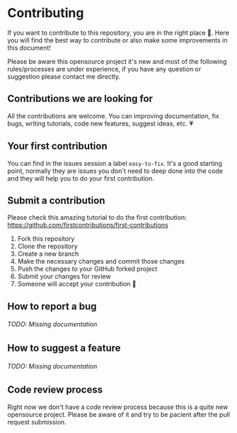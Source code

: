 # Contributing

If you want to contribute to this repository, you are in the right place 🙂. Here you will find the best way to contribute or also make some improvements in
this document!

Please be aware this opensource project it's new and most of the following rules/processes are under experience, if you have any question or suggestion please
contact me directly.

## Contributions we are looking for

All the contributions are welcome. You can improving documentation, fix bugs, writing tutorials, code new features, suggest ideas, etc. 💗

## Your first contribution

You can find in the issues session a label `easy-to-fix`. It's a good starting point, normally they are issues you don't need to deep done into the code and they will 
help you to do your first contribution.

## Submit a contribution

Please check this amazing tutorial to do the first contribution: https://github.com/firstcontributions/first-contributions

1. Fork this repository
2. Clone the repository
3. Create a new branch
4. Make the necessary changes and commit those changes
5. Push the changes to your GitHub forked project
6. Submit your changes for review
7. Someone will accept your contribution 🚀

## How to report a bug

###### TODO: Missing documentation

## How to suggest a feature

###### TODO: Missing documentation

## Code review process

Right now we don't have a code review process because this is a quite new opensource project. Please be aware of it and try to be pacient after the pull request
submission.
